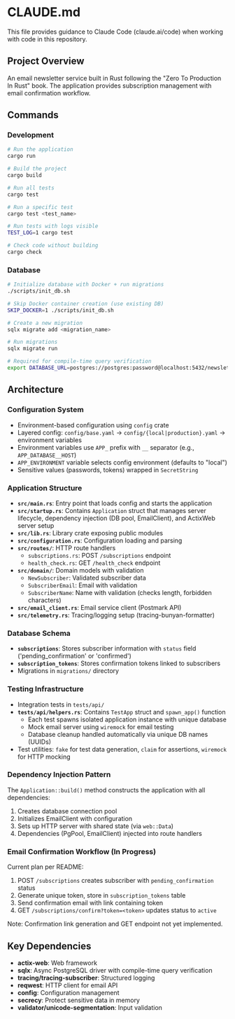# CLAUDE.md

This file provides guidance to Claude Code (claude.ai/code) when working with code in this repository.

## Project Overview

An email newsletter service built in Rust following the "Zero To Production In Rust" book. The application provides subscription management with email confirmation workflow.

## Commands

### Development
```bash
# Run the application
cargo run

# Build the project
cargo build

# Run all tests
cargo test

# Run a specific test
cargo test <test_name>

# Run tests with logs visible
TEST_LOG=1 cargo test

# Check code without building
cargo check
```

### Database
```bash
# Initialize database with Docker + run migrations
./scripts/init_db.sh

# Skip Docker container creation (use existing DB)
SKIP_DOCKER=1 ./scripts/init_db.sh

# Create a new migration
sqlx migrate add <migration_name>

# Run migrations
sqlx migrate run

# Required for compile-time query verification
export DATABASE_URL=postgres://postgres:password@localhost:5432/newsletter
```

## Architecture

### Configuration System
- Environment-based configuration using `config` crate
- Layered config: `config/base.yaml` → `config/{local|production}.yaml` → environment variables
- Environment variables use `APP_` prefix with `__` separator (e.g., `APP_DATABASE__HOST`)
- `APP_ENVIRONMENT` variable selects config environment (defaults to "local")
- Sensitive values (passwords, tokens) wrapped in `SecretString`

### Application Structure
- **`src/main.rs`**: Entry point that loads config and starts the application
- **`src/startup.rs`**: Contains `Application` struct that manages server lifecycle, dependency injection (DB pool, EmailClient), and ActixWeb server setup
- **`src/lib.rs`**: Library crate exposing public modules
- **`src/configuration.rs`**: Configuration loading and parsing
- **`src/routes/`**: HTTP route handlers
  - `subscriptions.rs`: POST `/subscriptions` endpoint
  - `health_check.rs`: GET `/health_check` endpoint
- **`src/domain/`**: Domain models with validation
  - `NewSubscriber`: Validated subscriber data
  - `SubscriberEmail`: Email with validation
  - `SubscriberName`: Name with validation (checks length, forbidden characters)
- **`src/email_client.rs`**: Email service client (Postmark API)
- **`src/telemetry.rs`**: Tracing/logging setup (tracing-bunyan-formatter)

### Database Schema
- **`subscriptions`**: Stores subscriber information with `status` field ('pending_confirmation' or 'confirmed')
- **`subscription_tokens`**: Stores confirmation tokens linked to subscribers
- Migrations in `migrations/` directory

### Testing Infrastructure
- Integration tests in `tests/api/`
- **`tests/api/helpers.rs`**: Contains `TestApp` struct and `spawn_app()` function
  - Each test spawns isolated application instance with unique database
  - Mock email server using `wiremock` for email testing
  - Database cleanup handled automatically via unique DB names (UUIDs)
- Test utilities: `fake` for test data generation, `claim` for assertions, `wiremock` for HTTP mocking

### Dependency Injection Pattern
The `Application::build()` method constructs the application with all dependencies:
1. Creates database connection pool
2. Initializes EmailClient with configuration
3. Sets up HTTP server with shared state (via `web::Data`)
4. Dependencies (PgPool, EmailClient) injected into route handlers

### Email Confirmation Workflow (In Progress)
Current plan per README:
1. POST `/subscriptions` creates subscriber with `pending_confirmation` status
2. Generate unique token, store in `subscription_tokens` table
3. Send confirmation email with link containing token
4. GET `/subscriptions/confirm?token=<token>` updates status to `active`

Note: Confirmation link generation and GET endpoint not yet implemented.

## Key Dependencies
- **actix-web**: Web framework
- **sqlx**: Async PostgreSQL driver with compile-time query verification
- **tracing/tracing-subscriber**: Structured logging
- **reqwest**: HTTP client for email API
- **config**: Configuration management
- **secrecy**: Protect sensitive data in memory
- **validator/unicode-segmentation**: Input validation
